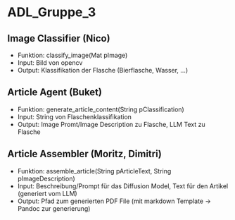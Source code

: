 # ADL_Gruppe_3

## Image Classifier (Nico)
- Funktion: classify_image(Mat pImage)
- Input: Bild von opencv
- Output: Klassifikation der Flasche (Bierflasche, Wasser, ...)
## Article Agent (Buket)
- Funktion: generate_article_content(String pClassification)
- Input: String von Flaschenklassifikation
- Output: Image Promt/Image Description zu Flasche, LLM Text zu Flasche
## Article Assembler (Moritz, Dimitri)
- Funktion: assemble_article(String pArticleText, String pImageDescription)
- Input: Beschreibung/Prompt für das Diffusion Model, Text für den Artikel (generiert vom LLM)
- Output: Pfad zum generierten PDF File (mit markdown Template -> Pandoc zur generierung)